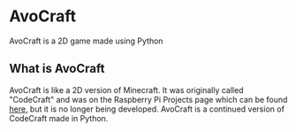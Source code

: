 # AvoCraft
AvoCraft is a 2D game made using Python

## What is AvoCraft
AvoCraft is like a 2D version of Minecraft. It was originally called "CodeCraft" and was on the Raspberry Pi Projects page which can be found [here](https://projects.raspberrypi.org/en/projects/codecraft), but it is no longer being developed. AvoCraft is a continued version of CodeCraft made in Python.
